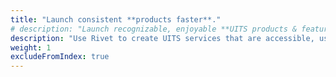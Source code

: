 ```yaml
---
title: "Launch consistent **products faster**."
# description: "Launch recognizable, enjoyable **UITS products & features faster**."
description: "Use Rivet to create UITS services that are accessible, usable, and consistent."
weight: 1
excludeFromIndex: true
---
```

